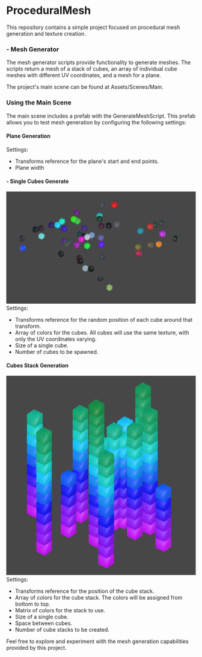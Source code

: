 # ProceduralMesh
This repository contains a simple project focused on procedural mesh generation and texture creation.

### - Mesh Generator
The mesh generator scripts provide functionality to generate meshes. The scripts return a mesh of a stack of cubes, an array of individual cube meshes with different UV coordinates, and a mesh for a plane.

The project's main scene can be found at Assets/Scenes/Main.

### Using the Main Scene
The main scene includes a prefab with the GenerateMeshScript. This prefab allows you to test mesh generation by configuring the following settings:

#### Plane Generation
Settings:
- Transforms reference for the plane's start and end points.
- Plane width

#### - Single Cubes Generate
![alt text](https://github.com/PiotrCynowski/ProceduralMesh/blob/master/pic/cubes.png?raw=true)
Settings:
- Transforms reference for the random position of each cube around that transform.
- Array of colors for the cubes. All cubes will use the same texture, with only the UV coordinates varying.
- Size of a single cube.
- Number of cubes to be spawned.

#### Cubes Stack Generation
![alt text](https://github.com/PiotrCynowski/ProceduralMesh/blob/master/pic/stackCubes.png?raw=true)
Settings:
- Transforms reference for the position of the cube stack.
- Array of colors for the cube stack. The colors will be assigned from bottom to top.
- Matrix of colors for the stack to use.
- Size of a single cube.
- Space between cubes.
- Number of cube stacks to be created.

Feel free to explore and experiment with the mesh generation capabilities provided by this project.
